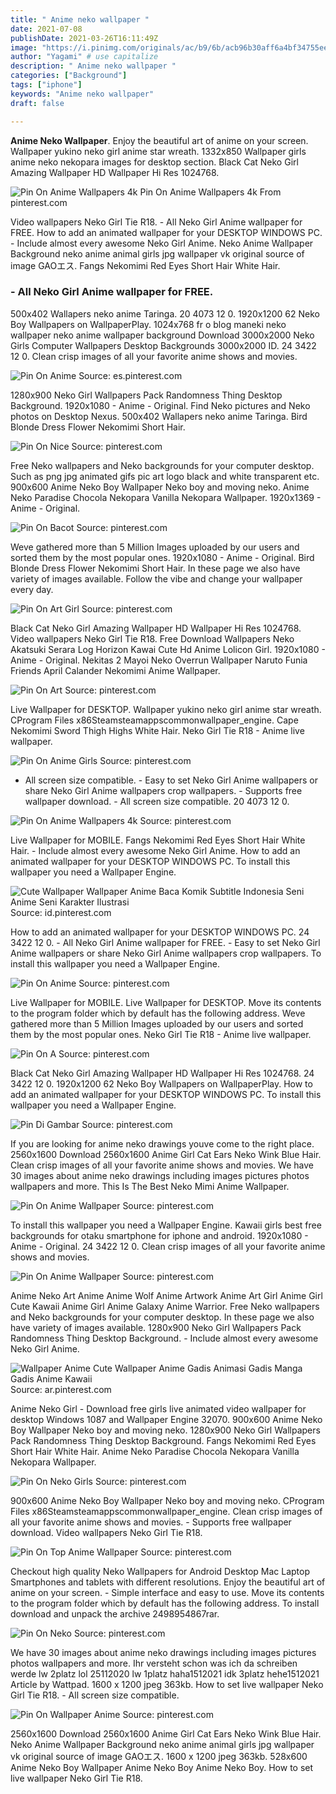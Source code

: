```yaml
---
title: " Anime neko wallpaper "
date: 2021-07-08
publishDate: 2021-03-26T16:11:49Z
image: "https://i.pinimg.com/originals/ac/b9/6b/acb96b30aff6a4bf34755ee0460c8ea4.jpg"
author: "Yagami" # use capitalize
description: " Anime neko wallpaper "
categories: ["Background"]
tags: ["iphone"]
keywords: "Anime neko wallpaper"
draft: false

---
```



**Anime Neko Wallpaper**. Enjoy the beautiful art of anime on your screen. Wallpaper yukino neko girl anime star wreath. 1332x850 Wallpaper girls anime neko nekopara images for desktop section. Black Cat Neko Girl Amazing Wallpaper HD Wallpaper Hi Res 1024768.

![Pin On Anime Wallpapers 4k](https://i.pinimg.com/originals/0a/bf/a6/0abfa6282743a055109b3374a7930778.jpg "Pin On Anime Wallpapers 4k")
Pin On Anime Wallpapers 4k From pinterest.com


Video wallpapers Neko Girl Tie R18. - All Neko Girl Anime wallpaper for FREE. How to add an animated wallpaper for your DESKTOP WINDOWS PC. - Include almost every awesome Neko Girl Anime. Neko Anime Wallpaper Background neko anime animal girls jpg wallpaper vk original source of image GAOエス. Fangs Nekomimi Red Eyes Short Hair White Hair.

### - All Neko Girl Anime wallpaper for FREE.

500x402 Wallapers neko anime Taringa. 20 4073 12 0. 1920x1200 62 Neko Boy Wallpapers on WallpaperPlay. 1024x768 fr o blog maneki neko wallpaper neko anime wallpaper background Download 3000x2000 Neko Girls Computer Wallpapers Desktop Backgrounds 3000x2000 ID. 24 3422 12 0. Clean crisp images of all your favorite anime shows and movies.


![Pin On Anime](https://i.pinimg.com/originals/3b/5d/51/3b5d51a96c86cba15be96a5c4d368ff8.jpg "Pin On Anime")
Source: es.pinterest.com

1280x900 Neko Girl Wallpapers Pack Randomness Thing Desktop Background. 1920x1080 - Anime - Original. Find Neko pictures and Neko photos on Desktop Nexus. 500x402 Wallapers neko anime Taringa. Bird Blonde Dress Flower Nekomimi Short Hair.

![Pin On Nice](https://i.pinimg.com/originals/16/75/f4/1675f4e3dd306c2f5fb757dbab7f56fa.png "Pin On Nice")
Source: pinterest.com

Free Neko wallpapers and Neko backgrounds for your computer desktop. Such as png jpg animated gifs pic art logo black and white transparent etc. 900x600 Anime Neko Boy Wallpaper Neko boy and moving neko. Anime Neko Paradise Chocola Nekopara Vanilla Nekopara Wallpaper. 1920x1369 - Anime - Original.

![Pin On Bacot](https://i.pinimg.com/originals/53/78/7b/53787b8109bc34e333ca3d43005f1098.jpg "Pin On Bacot")
Source: pinterest.com

Weve gathered more than 5 Million Images uploaded by our users and sorted them by the most popular ones. 1920x1080 - Anime - Original. Bird Blonde Dress Flower Nekomimi Short Hair. In these page we also have variety of images available. Follow the vibe and change your wallpaper every day.

![Pin On Art Girl](https://i.pinimg.com/originals/60/32/65/6032658691c590b005f205bb940f4582.jpg "Pin On Art Girl")
Source: pinterest.com

Black Cat Neko Girl Amazing Wallpaper HD Wallpaper Hi Res 1024768. Video wallpapers Neko Girl Tie R18. Free Download Wallpapers Neko Akatsuki Serara Log Horizon Kawai Cute Hd Anime Lolicon Girl. 1920x1080 - Anime - Original. Nekitas 2 Mayoi Neko Overrun Wallpaper Naruto Funia Friends April Calander Nekomimi Anime Wallpaper.

![Pin On Art](https://i.pinimg.com/originals/6b/48/e6/6b48e6d2b9ea3c94108549439243f098.jpg "Pin On Art")
Source: pinterest.com

Live Wallpaper for DESKTOP. Wallpaper yukino neko girl anime star wreath. CProgram Files x86Steamsteamappscommonwallpaper_engine. Cape Nekomimi Sword Thigh Highs White Hair. Neko Girl Tie R18 - Anime live wallpaper.

![Pin On Anime Girls](https://i.pinimg.com/originals/b8/c9/4b/b8c94ba65d45d34b7ab1054b1bb2f0ac.jpg "Pin On Anime Girls")
Source: pinterest.com

- All screen size compatible. - Easy to set Neko Girl Anime wallpapers or share Neko Girl Anime wallpapers crop wallpapers. - Supports free wallpaper download. - All screen size compatible. 20 4073 12 0.

![Pin On Anime Wallpapers 4k](https://i.pinimg.com/originals/0a/bf/a6/0abfa6282743a055109b3374a7930778.jpg "Pin On Anime Wallpapers 4k")
Source: pinterest.com

Live Wallpaper for MOBILE. Fangs Nekomimi Red Eyes Short Hair White Hair. - Include almost every awesome Neko Girl Anime. How to add an animated wallpaper for your DESKTOP WINDOWS PC. To install this wallpaper you need a Wallpaper Engine.

![Cute Wallpaper Wallpaper Anime Baca Komik Subtitle Indonesia Seni Anime Seni Karakter Ilustrasi](https://i.pinimg.com/originals/62/de/f6/62def659b61d90f00598672ec5e67321.jpg "Cute Wallpaper Wallpaper Anime Baca Komik Subtitle Indonesia Seni Anime Seni Karakter Ilustrasi")
Source: id.pinterest.com

How to add an animated wallpaper for your DESKTOP WINDOWS PC. 24 3422 12 0. - All Neko Girl Anime wallpaper for FREE. - Easy to set Neko Girl Anime wallpapers or share Neko Girl Anime wallpapers crop wallpapers. To install this wallpaper you need a Wallpaper Engine.

![Pin On Anime](https://i.pinimg.com/736x/6f/b0/7b/6fb07b48ac77c0284539d35f8135db52.jpg "Pin On Anime")
Source: pinterest.com

Live Wallpaper for MOBILE. Live Wallpaper for DESKTOP. Move its contents to the program folder which by default has the following address. Weve gathered more than 5 Million Images uploaded by our users and sorted them by the most popular ones. Neko Girl Tie R18 - Anime live wallpaper.

![Pin On A](https://i.pinimg.com/474x/4a/76/76/4a7676200d6698a05dce92f53877b7be.jpg "Pin On A")
Source: pinterest.com

Black Cat Neko Girl Amazing Wallpaper HD Wallpaper Hi Res 1024768. 24 3422 12 0. 1920x1200 62 Neko Boy Wallpapers on WallpaperPlay. How to add an animated wallpaper for your DESKTOP WINDOWS PC. To install this wallpaper you need a Wallpaper Engine.

![Pin Di Gambar](https://i.pinimg.com/originals/2b/fe/9c/2bfe9c1f88eda8f1694dc11d9e6d4c35.jpg "Pin Di Gambar")
Source: pinterest.com

If you are looking for anime neko drawings youve come to the right place. 2560x1600 Download 2560x1600 Anime Girl Cat Ears Neko Wink Blue Hair. Clean crisp images of all your favorite anime shows and movies. We have 30 images about anime neko drawings including images pictures photos wallpapers and more. This Is The Best Neko Mimi Anime Wallpaper.

![Pin On Anime Wallpaper](https://i.pinimg.com/originals/39/90/c9/3990c95a9efb5c7b069adc50cb962afd.jpg "Pin On Anime Wallpaper")
Source: pinterest.com

To install this wallpaper you need a Wallpaper Engine. Kawaii girls best free backgrounds for otaku smartphone for iphone and android. 1920x1080 - Anime - Original. 24 3422 12 0. Clean crisp images of all your favorite anime shows and movies.

![Pin On Anime Wallpaper](https://i.pinimg.com/originals/77/95/2f/77952fc3a5d678e5a728b60ca7474842.jpg "Pin On Anime Wallpaper")
Source: pinterest.com

Anime Neko Art Anime Anime Wolf Anime Artwork Anime Art Girl Anime Girl Cute Kawaii Anime Girl Anime Galaxy Anime Warrior. Free Neko wallpapers and Neko backgrounds for your computer desktop. In these page we also have variety of images available. 1280x900 Neko Girl Wallpapers Pack Randomness Thing Desktop Background. - Include almost every awesome Neko Girl Anime.

![Wallpaper Anime Cute Wallpaper Anime Gadis Animasi Gadis Manga Gadis Anime Kawaii](https://i.pinimg.com/originals/a2/3e/f9/a23ef9028abc0352c2a6da3fb549390f.jpg "Wallpaper Anime Cute Wallpaper Anime Gadis Animasi Gadis Manga Gadis Anime Kawaii")
Source: ar.pinterest.com

Anime Neko Girl - Download free girls live animated video wallpaper for desktop Windows 1087 and Wallpaper Engine 32070. 900x600 Anime Neko Boy Wallpaper Neko boy and moving neko. 1280x900 Neko Girl Wallpapers Pack Randomness Thing Desktop Background. Fangs Nekomimi Red Eyes Short Hair White Hair. Anime Neko Paradise Chocola Nekopara Vanilla Nekopara Wallpaper.

![Pin On Neko Girls](https://i.pinimg.com/originals/40/9b/02/409b02c9dd844dfe7d7147429ddb917d.jpg "Pin On Neko Girls")
Source: pinterest.com

900x600 Anime Neko Boy Wallpaper Neko boy and moving neko. CProgram Files x86Steamsteamappscommonwallpaper_engine. Clean crisp images of all your favorite anime shows and movies. - Supports free wallpaper download. Video wallpapers Neko Girl Tie R18.

![Pin On Top Anime Wallpaper](https://i.pinimg.com/originals/52/c7/c5/52c7c5144cf44cb37af333e13e3277cd.jpg "Pin On Top Anime Wallpaper")
Source: pinterest.com

Checkout high quality Neko Wallpapers for Android Desktop Mac Laptop Smartphones and tablets with different resolutions. Enjoy the beautiful art of anime on your screen. - Simple interface and easy to use. Move its contents to the program folder which by default has the following address. To install download and unpack the archive 2498954867rar.

![Pin On Neko](https://i.pinimg.com/originals/54/8b/73/548b73667d6ca70b63eaabca3e1716f3.png "Pin On Neko")
Source: pinterest.com

We have 30 images about anime neko drawings including images pictures photos wallpapers and more. Ihr versteht schon was ich da schreiben werde lw 2platz lol 25112020 lw 1platz haha1512021 idk 3platz hehe1512021 Article by Wattpad. 1600 x 1200 jpeg 363kb. How to set live wallpaper Neko Girl Tie R18. - All screen size compatible.

![Pin On Wallpaper Anime](https://i.pinimg.com/originals/ac/b9/6b/acb96b30aff6a4bf34755ee0460c8ea4.jpg "Pin On Wallpaper Anime")
Source: pinterest.com

2560x1600 Download 2560x1600 Anime Girl Cat Ears Neko Wink Blue Hair. Neko Anime Wallpaper Background neko anime animal girls jpg wallpaper vk original source of image GAOエス. 1600 x 1200 jpeg 363kb. 528x600 Anime Neko Boy Wallpaper Anime Neko Boy Anime Neko Boy. How to set live wallpaper Neko Girl Tie R18.

